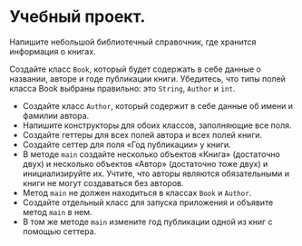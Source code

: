 # Учебный проект. 

Напишите небольшой библиотечный справочник, где хранится информация о книгах.

Создайте класс `Book`, который будет содержать в себе данные о названии, авторе и годе публикации книги. Убедитесь, что типы полей класса Book выбраны правильно: это 
`String`, `Author` и `int`.

- Создайте класс `Author`, который содержит в себе данные об имени и фамилии автора.
- Напишите конструкторы для обоих классов, заполняющие все поля.
- Создайте геттеры для всех полей автора и всех полей книги.
- Создайте сеттер для поля «Год публикации» у книги.
- В методе `main` создайте несколько объектов «Книга» (достаточно двух) и несколько объектов «Автор» (достаточно тоже двух) и инициализируйте их. Учтите, что авторы являются обязательными и книги не могут создаваться без авторов.
- Метод `main` не должен находиться в классах `Book` и `Author`.
- Создайте отдельный класс для запуска приложения и объявите метод `main` в нем.
- В том же методе `main` измените год публикации одной из книг с помощью сеттера.
